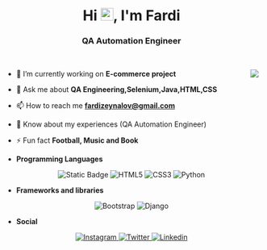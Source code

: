 <h1 align="center">Hi <img src="https://media.giphy.com/media/hvRJCLFzcasrR4ia7z/giphy.gif" width="25px">, I'm Fardi</h1>
<h3 align="center">QA Automation Engineer</h3>

<p align="center"> 


   </br>

</p> 

<img align="right" src="https://github-readme-stats.vercel.app/api?username=ferdizeynalov&theme=dark&count_private=true&show_icons=true" />

- 🔭 I’m currently working on **E-commerce project**

- 💬 Ask me about **QA Engineering,Selenium,Java,HTML,CSS**

- 📫 How to reach me **fardizeynalov@gmail.com**

- 📄 Know about my experiences (QA Automation Engineer)

- ⚡ Fun fact **Football, Music and Book**



* **Programming Languages**

<p align="center">
    <img alt="Static Badge" src="https://img.shields.io/badge/java-%23E34F26.svg?&style=for-the-badge&logo=java&logoColor=white">
    <img alt="HTML5" src="https://img.shields.io/badge/html5-%23E34F26.svg?&style=for-the-badge&logo=html5&logoColor=white"/>
    <img alt="CSS3" src="https://img.shields.io/badge/css3-%231572B6.svg?&style=for-the-badge&logo=css3&logoColor=white"/>
    <img alt="Python" src="https://img.shields.io/badge/python-%2314354C.svg?&style=for-the-badge&logo=python&logoColor=white"/>
</p>

* **Frameworks and libraries**

<p align="center">
    <img alt="Bootstrap" src="https://img.shields.io/badge/bootstrap-%23563D7C.svg?&style=for-the-badge&logo=bootstrap&logoColor=white"/>
    <img alt="Django" src="https://img.shields.io/badge/django-%23092E20.svg?&style=for-the-badge&logo=django&logoColor=white"/> 
</p>


* **Social**

<p align="center">
    <a target="_blank" href="https://instagram.com/fardi.zeynalov">  <img alt="Instagram" src="https://img.shields.io/badge/<fardi.zeynalov>-%23E4405F.svg?&style=for-the-badge&logo=Instagram&logoColor=white"/>  </a> 
    <a target="_blank" href="https://twitter.com/sifir85"> <img alt="Twitter" src="https://img.shields.io/badge/<Ferdi Zeynalov>-%231DA1F2.svg?&style=for-the-badge&logo=Twitter&logoColor=white"/> </a>
   <a target="_blank" href="https://www.linkedin.com/in/fardi-zeynalov-40875a193/"> <img alt="Linkedin" src="https://img.shields.io/badge/LinkedIn-0077B5?style=for-the-badge&logo=linkedin&logoColor=white"/> </a>
   





